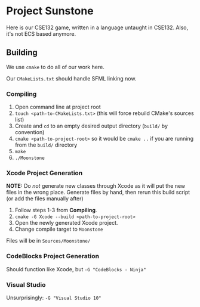 Project Sunstone
=================

Here is our CSE132 game, written in a language untaught in CSE132.
Also, it's not ECS based anymore.


Building
--------

We use `cmake` to do all of our work here.

Our `CMakeLists.txt` should handle SFML linking now.

### Compiling ###

1. Open command line at project root
2. `touch <path-to-CMakeLists.txt>` (this will force rebuild CMake's sources list)
3. Create and `cd` to an empty desired output directory (`build/` by convention)
4. `cmake <path-to-project-root>` so it would be `cmake ..` if you are running from the `build/` directory
5. `make`
6. `./Moonstone`

### Xcode Project Generation ###

**NOTE:** Do *not* generate new classes through Xcode as it will put the new files in the wrong place. Generate files by hand, then rerun this build script (or add the files manually after)

1. Follow steps 1-3 from **Compiling**.
2. `cmake -G Xcode --build <path-to-project-root>`
3. Open the newly generated Xcode project.
4. Change compile target to `Moonstone`

Files will be in `Sources/Moonstone/`

### CodeBlocks Project Generation ###

Should function like Xcode, but `-G "CodeBlocks - Ninja"`

### Visual Studio ###

Unsurprisingly: `-G "Visual Studio 10"`
